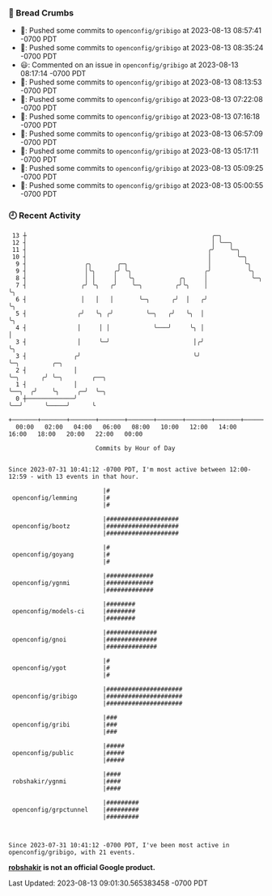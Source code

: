 ### 🍞 Bread Crumbs

 * 🚢: Pushed some commits to `openconfig/gribigo` at 2023-08-13 08:57:41 -0700 PDT
 * 🚢: Pushed some commits to `openconfig/gribigo` at 2023-08-13 08:35:24 -0700 PDT
 * 😃: Commented on an issue in `openconfig/gribigo` at 2023-08-13 08:17:14 -0700 PDT
 * 🚢: Pushed some commits to `openconfig/gribigo` at 2023-08-13 08:13:53 -0700 PDT
 * 🚢: Pushed some commits to `openconfig/gribigo` at 2023-08-13 07:22:08 -0700 PDT
 * 🚢: Pushed some commits to `openconfig/gribigo` at 2023-08-13 07:16:18 -0700 PDT
 * 🚢: Pushed some commits to `openconfig/gribigo` at 2023-08-13 06:57:09 -0700 PDT
 * 🚢: Pushed some commits to `openconfig/gribigo` at 2023-08-13 05:17:11 -0700 PDT
 * 🚢: Pushed some commits to `openconfig/gribigo` at 2023-08-13 05:09:25 -0700 PDT
 * 🚢: Pushed some commits to `openconfig/gribigo` at 2023-08-13 05:00:55 -0700 PDT

### 🕘 Recent Activity
```
 13 ┼                                                   ╭─╮
 12 ┤                                                   │ ╰──╮
 11 ┤                                                  ╭╯    ╰─╮
 10 ┤                                                  │       ╰─╮
  9 ┤                ╭╮       ╭─╮                      │         ╰╮
  9 ┤                │╰╮     ╭╯ ╰╮                    ╭╯          ╰╮
  8 ┤                │ │     │   ╰╮            ╭╮     │            ╰─╮
  7 ┤               ╭╯ ╰╮   ╭╯    ╰─╮         ╭╯╰╮    │              ╰╮
  6 ┤               │   │   │       ╰─╮      ╭╯  │   ╭╯               ╰╮
  5 ┤              ╭╯   ╰╮ ╭╯         ╰─╮   ╭╯   ╰╮  │                 ╰╮
  4 ┤              │     │ │            ╰───╯     ╰╮ │                  │
  3 ┤              │     ╰─╯                       │╭╯                  ╰╮
  3 ┤             ╭╯                               ╰╯                    ╰─╮         ╭─╮
  2 ┤             │                                                        ╰─╮      ╭╯ ╰─╮        ╭──╮
  1 ┤             │                                                          ╰──╮  ╭╯    ╰╮     ╭─╯  ╰─╮
  0 ┼─────────────╯                                                             ╰──╯      ╰─────╯      ╰
    +───────+───────+───────+───────+───────+───────+───────+───────+───────+───────+───────+───────+────
  00:00   02:00   04:00   06:00   08:00   10:00   12:00   14:00   16:00   18:00   20:00   22:00   00:00   

						Commits by Hour of Day


Since 2023-07-31 10:41:12 -0700 PDT, I'm most active between 12:00-12:59 - with 13 events in that hour.

```



```
                          |#
 openconfig/lemming       |#
                          |#

                          |####################
 openconfig/bootz         |####################
                          |####################

                          |#
 openconfig/goyang        |#
                          |#

                          |#############
 openconfig/ygnmi         |#############
                          |#############

                          |########
 openconfig/models-ci     |########
                          |########

                          |##############
 openconfig/gnoi          |##############
                          |##############

                          |#
 openconfig/ygot          |#
                          |#

                          |#####################
 openconfig/gribigo       |#####################
                          |#####################

                          |###
 openconfig/gribi         |###
                          |###

                          |#####
 openconfig/public        |#####
                          |#####

                          |####
 robshakir/ygnmi          |####
                          |####

                          |#########
 openconfig/grpctunnel    |#########
                          |#########



Since 2023-07-31 10:41:12 -0700 PDT, I've been most active in openconfig/gribigo, with 21 events.

```
**[robshakir](mailto:robjs@google.com) is not an official Google product.**  


Last Updated: 2023-08-13 09:01:30.565383458 -0700 PDT
